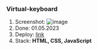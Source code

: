 ### Virtual-keyboard
1. Screenshot:
   ![image](https://github.com/deep-logic2000/virtual-keyboard/assets/95580392/c0dee554-01f7-455e-9260-d9cfa1687852)
2. Done: 01.05.2023
3. Deploy: [link](https://deep-logic2000.github.io/virtual-keyboard/)
4. Stack: **HTML, CSS, JavaScript**
